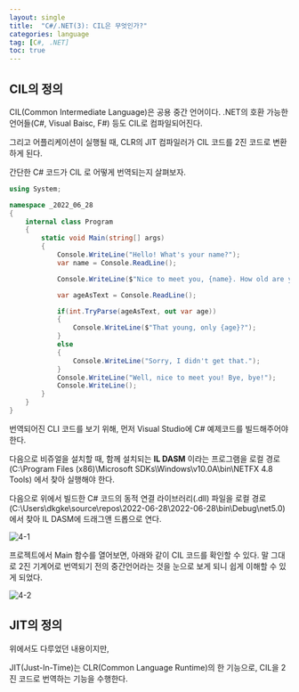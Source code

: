 ```yaml
---
layout: single
title:  "C#/.NET(3): CIL은 무엇인가?"
categories: language
tag: [C#, .NET]
toc: true
---
```


## CIL의 정의

CIL(Common Intermediate Language)은 공용 중간 언어이다. .NET의 호환 가능한 언어들(C#, Visual Baisc, F#) 등도 CIL로 컴파일되어진다.



그리고 어플리케이션이 실행될 때, CLR의 JIT 컴파일러가 CIL 코드를 2진 코드로 변환하게 된다.



간단한 C# 코드가 CIL 로 어떻게 번역되는지 살펴보자.

```c#
using System;

namespace _2022_06_28
{
    internal class Program
    {
        static void Main(string[] args)
        {
            Console.WriteLine("Hello! What's your name?");
            var name = Console.ReadLine();

            Console.WriteLine($"Nice to meet you, {name}. How old are you?");

            var ageAsText = Console.ReadLine();

            if(int.TryParse(ageAsText, out var age))
			{
                Console.WriteLine($"That young, only {age}?");
            }
            else
			{
                Console.WriteLine("Sorry, I didn't get that.");
			}
            Console.WriteLine("Well, nice to meet you! Bye, bye!");
            Console.WriteLine();
        }
    }
}

```



번역되어진 CLI 코드를 보기 위해, 먼저 Visual Studio에 C# 예제코드를 빌드해주어야 한다.

다음으로 비쥬얼을 설치할 때, 함께 설치되는 **IL DASM** 이라는 프로그램을 로컬 경로(C:\Program Files (x86)\Microsoft SDKs\Windows\v10.0A\bin\NETFX 4.8 Tools) 에서 찾아 실행해야 한다. 

다음으로 위에서 빌드한 C# 코드의 동적 연결 라이브러리(.dll) 파일을 로컬 경로(C:\Users\dkgke\source\repos\2022-06-28\2022-06-28\bin\Debug\net5.0) 에서 찾아 IL DASM에 드래그앤 드롭으로 연다.



![4-1](/assets//img/4-1.png)





프로젝트에서 Main 함수를 열어보면, 아래와 같이 CIL 코드를 확인할 수 있다. 말 그대로 2진 기계어로 번역되기 전의 중간언어라는 것을 눈으로 보게 되니 쉽게 이해할 수 있게 되었다.



![4-2](/assets//img/4-2.png)





## JIT의 정의

위에서도 다루었던 내용이지만,

JIT(Just-In-Time)는 CLR(Common Language Runtime)의 한 기능으로, CIL을 2진 코드로 번역하는 기능을 수행한다.
